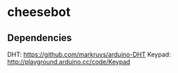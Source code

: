 cheesebot
=========

Dependencies
------------
DHT: https://github.com/markruys/arduino-DHT
Keypad: http://playground.arduino.cc/code/Keypad
